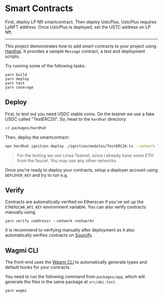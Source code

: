 # Smart Contracts

First, deploy LP Nft smartcontract.
Then deploy UstcPlus. UstcPlus requires LpNFT address.
Once UstcPlus is deployed, set the USTC address on LP Nft.

---

This project demonstrates how to add smart contracts to your project using [Hardhat](https://hardhat.org/docs). It provides a sample `Message` contract, a test and deployment scripts.

Try running some of the following tasks:

```
yarn build
yarn deploy
yarn test
yarn coverage
```

## Deploy

First, to test out you need USDC stable coins. On the testnet we use a fake USDC called "TestERC20".
So, head to the `hardhat` directory:

```bash
cd packages/hardhat
```

Then, deploy the smartcontract:
```bash
npx hardhat ignition deploy ./ignition/modules/TestERC20.ts --network lineaTestnet
```

> For the testing we use Linea Testnet, since i already have some ETH from the faucet. You may use any other networks.

Once you're ready to deploy your contracts, setup a deployer account using `DEPLOYER_KEY` and try to run e.g.

## Verify

Contracts are automatically verified on Etherscan if you've set up the `ETHERSCAN_API_KEY` environment variable. You can also verify contracts manually using

```
yarn verify <address> --network <network>
```

It is recommend to verifying manually after deployment as it also automatically verifies contracts on [Sourcify](https://sourcify.dev/).

## Wagmi CLI

The front-end uses the [Wagmi CLI](https://wagmi.sh/cli/getting-started) to automatically generate types and default hooks for your contracts.

You need to run the following command from `packages/app`, which will generate the files in the same package at `src/abi.test`.

```
yarn wagmi
```
